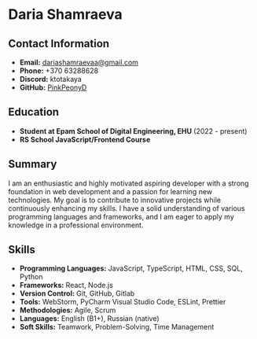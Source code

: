 # Daria Shamraeva

## Contact Information
- **Email:** dariashamraevaa@gmail.com
- **Phone:** +370 63288628
- **Discord:** ktotakaya
- **GitHub:** [PinkPeonyD](https://github.com/PinkPeonyD)

## Education 
- **Student at Epam School of Digital Engineering, EHU** (2022 - present)
- **RS School JavaScript/Frontend Course** 

## Summary
I am an enthusiastic and highly motivated aspiring developer with a strong foundation in web development and a passion for learning new technologies. My goal is to contribute to innovative projects while continuously enhancing my skills. I have a solid understanding of various programming languages and frameworks, and I am eager to apply my knowledge in a professional environment.

## Skills
- **Programming Languages:** JavaScript, TypeScript, HTML, CSS, SQL, Python
- **Frameworks:** React, Node.js
- **Version Control:** Git, GitHub, Gitlab
- **Tools:** WebStorm, PyCharm Visual Studio Code, ESLint, Prettier
- **Methodologies:** Agile, Scrum
- **Languages:** English (B1+), Russian (native)
- **Soft Skills:** Teamwork, Problem-Solving, Time Management 


